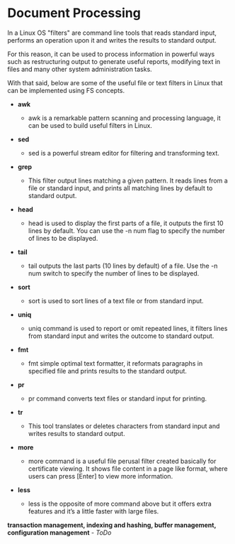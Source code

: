 # Document Processing

In a Linux OS "filters" are command line tools that reads standard input, performs an operation upon it and writes the results to standard output.

For this reason, it can be used to process information in powerful ways such as restructuring output to generate useful reports, modifying text in files and many other system administration tasks.

With that said, below are some of the useful file or text filters in Linux that can be implemented using FS concepts.

- **awk**
	- awk is a remarkable pattern scanning and processing language, it can be used to build useful filters in Linux.

- **sed**
	- sed is a powerful stream editor for filtering and transforming text.

- **grep**
	- This filter output lines matching a given pattern. It reads lines from a file or standard input, and prints all matching lines by default to standard output.

- **head**

	- head is used to display the first parts of a file, it outputs the first 10 lines by default. You can use the -n num flag to specify the number of lines to be displayed.

- **tail**

	- tail outputs the last parts (10 lines by default) of a file. Use the -n num switch to specify the number of lines to be displayed.

- **sort**
	- sort is used to sort lines of a text file or from standard input.

- **uniq**

	- uniq command is used to report or omit repeated lines, it filters lines from standard input and writes the outcome to standard output.

- **fmt**

	- fmt simple optimal text formatter, it reformats paragraphs in specified file and prints results to the standard output.

- **pr**

	- pr command converts text files or standard input for printing.

- **tr**

	- This tool translates or deletes characters from standard input and writes results to standard output.

- **more**

	- more command is a useful file perusal filter created basically for certificate viewing. It shows file content in a page like format, where users can press [Enter] to view more information.

- **less**

	- less is the opposite of more command above but it offers extra features and it’s a little faster with large files.

**transaction management, indexing and hashing, buffer management, configuration management** - *ToDo*